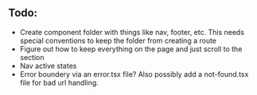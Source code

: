 ## Todo:
- Create component folder with things like nav, footer, etc. This needs special conventions to keep the folder from creating a route
- Figure out how to keep everything on the page and just scroll to the section
- Nav active states
- Error boundery via an error.tsx file? Also possibly add a not-found.tsx file for bad url handling.